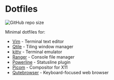 # Dotfiles

![GitHub repo size](https://img.shields.io/github/repo-size/leugimkm/dotfiles)

Minimal dotfiles for:

- [Vim](https://www.vim.org/) - Terminal text editor
- [Qtile](https://qtile.org/) - Tiling window manager
- [kitty](https://sw.kovidgoyal.net/kitty/index.html) - Terminal emulator
- [Ranger](https://ranger.github.io/) - Console file manager
- [Powerline](https://powerline.readthedocs.io/en/master/index.html) - Statusline plugin
- [Picom](https://github.com/yshui/picom) - Compositor for X11
- [Qutebrowser](https://www.qutebrowser.org/) - Keyboard-focused web browser
